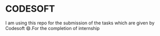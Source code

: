# CODESOFT
I am using this repo for the submission of the tasks which are given by Codesoft 😄.For the completion of internship 
